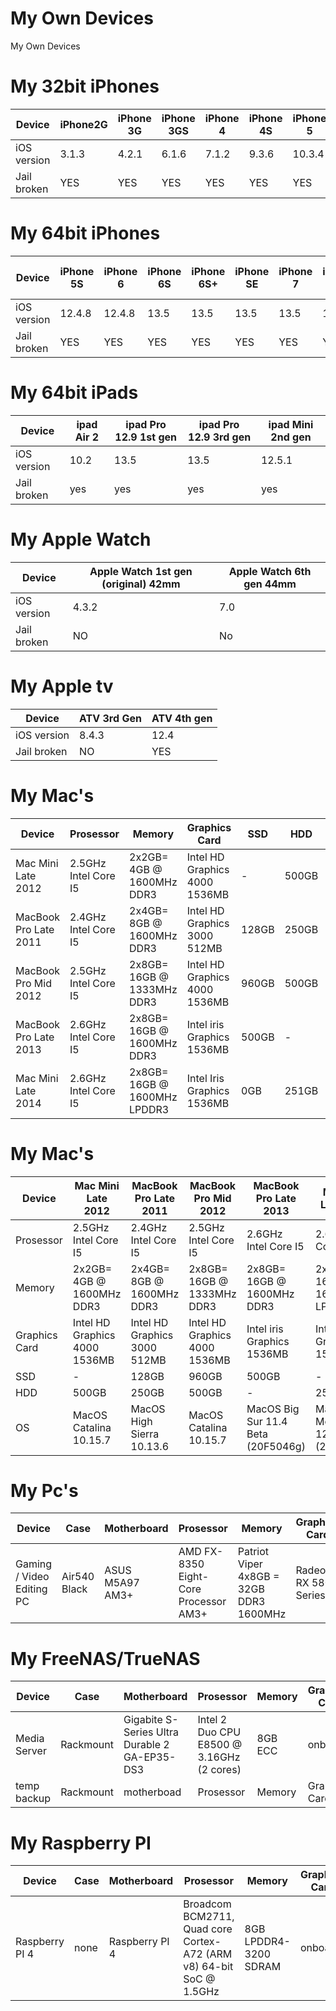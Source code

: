 # My Own Devices
My Own Devices

# My 32bit iPhones
| Device      | iPhone2G | iPhone 3G | iPhone 3GS| iPhone 4 | iPhone 4S | iPhone 5 | iPhone 5C | 
| ---------- | ---------- | ---------- | ---------- | ---------- | ---------- | ---------- |---------- |
| iOS version | 3.1.3 | 4.2.1 |6.1.6 | 7.1.2 | 9.3.6 | 10.3.4 | 10.3.3 | 
| Jail broken | YES | YES | YES | YES | YES | YES | YES |


# My 64bit iPhones
| Device | iPhone 5S | iPhone 6 | iPhone 6S | iPhone 6S+ | iPhone SE |iPhone 7 |iPhone 7+ | iPhone 8+ | iPhone 11 Pro Max |
| ---------- | ---------- | ---------- | ---------- | ---------- | ---------- | ---------- |---------- |---------- |---------- |
| iOS version | 12.4.8 | 12.4.8   | 13.5 |  13.5| 13.5 | 13.5 | 14.2 |13.5 |13.5 |
| Jail broken | YES    |  YES   |  YES |  YES |    YES |    YES |  YES | YES | YES |


# My 64bit iPads
| Device | ipad Air 2 | ipad Pro 12.9 1st gen | ipad Pro 12.9 3rd gen |ipad Mini 2nd gen |
| ---------- | ---------- | ---------- | ---------- |---------- | 
| iOS version | 10.2 | 13.5 | 13.5 | 12.5.1 |
| Jail broken | yes | yes | yes | yes | 


# My Apple Watch
| Device | Apple Watch 1st gen (original) 42mm | Apple Watch 6th gen 44mm |
| ---------- | ---------- | ---------- |
| iOS version | 4.3.2 |  7.0 |
| Jail broken | NO |  No |


# My Apple tv
| Device | ATV 3rd Gen | ATV 4th gen | 
| ---------- | ---------- | ---------- |  
| iOS version | 8.4.3 | 12.4 |  
| Jail broken | NO | YES |   


# My Mac's
| Device | Prosessor | Memory | Graphics Card | SSD | HDD | OS |
| ---------- | ---------- | ----------  | ---------- | ---------- | ---------- | ---------- |  
| Mac Mini Late 2012    | 2.5GHz Intel Core I5 | 2x2GB= 4GB @ 1600MHz DDR3    | Intel HD Graphics 4000 1536MB | - | 500GB | MacOS Catalina 10.15.7  |
| MacBook Pro Late 2011 | 2.4GHz Intel Core I5 | 2x4GB= 8GB @ 1600MHz DDR3    | Intel HD Graphics 3000 512MB | 128GB | 250GB | MacOS High Sierra 10.13.6  | 
| MacBook Pro Mid 2012  | 2.5GHz Intel Core I5 | 2x8GB= 16GB @ 1333MHz DDR3   | Intel HD Graphics 4000 1536MB | 960GB | 500GB | MacOS Catalina 10.15.7  |
| MacBook Pro Late 2013 | 2.6GHz Intel Core I5 | 2x8GB= 16GB @ 1600MHz DDR3   | Intel iris Graphics 1536MB | 500GB | - | macOS Big Sur 11.4 Beta (20F5046g) |
| Mac Mini Late 2014 | 2.6GHz Intel Core I5 | 2x8GB= 16GB @ 1600MHz LPDDR3 | Intel Iris Graphics 1536MB | 0GB | 251GB | MacOS Monterey 12.0 Beta 3 (21A5284e)  |

# My Mac's
| Device | Mac Mini Late 2012 | MacBook Pro Late 2011 | MacBook Pro Mid 2012 | MacBook Pro Late 2013 | Mac Mini Late 2014 | OS |
| ---------- | ---------- | ----------  | ---------- | ---------- | ---------- | ---------- |  
| Prosessor    | 2.5GHz Intel Core I5 | 2.4GHz Intel Core I5 | 2.5GHz Intel Core I5 | 2.6GHz Intel Core I5 | 2.6GHz Intel Core I5 | MacBook Pro ? |
| Memory | 2x2GB= 4GB @ 1600MHz DDR3  | 2x4GB= 8GB @ 1600MHz DDR3 | 2x8GB= 16GB @ 1333MHz DDR3 | 2x8GB= 16GB @ 1600MHz DDR3 | 2x8GB= 16GB @ 1600MHz LPDDR3 |  | 
| Graphics Card | Intel HD Graphics 4000 1536MB | Intel HD Graphics 3000 512MB | Intel HD Graphics 4000 1536MB | Intel iris Graphics 1536MB | Intel Iris Graphics 1536MB | ? |
| SSD | - | 128GB | 960GB | 500GB | - |  |
| HDD | 500GB | 250GB | 500GB | - | 251GB |  |
| OS | MacOS Catalina 10.15.7 | MacOS High Sierra 10.13.6 | MacOS Catalina 10.15.7 | MacOS Big Sur 11.4 Beta (20F5046g) | MacOS Monterey 12.0 Beta 3 (21A5284e) |  |


# My Pc's
| Device | Case | Motherboard  | Prosessor | Memory | Graphics Card | CPU Cooling | PSU | SSD | HDD | OS |
| ---------- | ---------- | ----------  | ---------- | ---------- | ---------- | ---------- | ---------- | ---------- | ---------- |---------- |
| Gaming / Video Editing PC  | Air540 Black | ASUS M5A97 AM3+ | AMD FX-8350 Eight-Core Processor AM3+| Patriot Viper 4x8GB = 32GB DDR3 1600MHz | Radeon RX 580 Series | CorseAir H80I V2 | PSU | SanDisk Ultra3D 500GB | WestenDigital 500GB Blue | Windows 10 Pro 64-bit |


# My FreeNAS/TrueNAS
| Device | Case | Motherboard  | Prosessor | Memory | Graphics Card | CPU Cooling | PSU | SSD | HDD | OS |
| ---------- | ---------- | ----------  | ---------- | ---------- | ---------- | ---------- | ---------- | ---------- | ---------- |---------- |
| Media Server | Rackmount | Gigabite S-Series Ultra Durable 2 GA-EP35-DS3  | Intel 2 Duo CPU E8500 @ 3.16GHz (2 cores) | 8GB ECC| onboard | Stock Cooler | PSU | 32GB USB | 10x4TB | TrueNAS-12.0-U5 |
| temp backup | Rackmount | motherboad  | Prosessor | Memory | Graphics Card |---------- | PSU | SSD | HDD | HDD |


# My Raspberry PI
| Device | Case | Motherboard  | Prosessor | Memory | Graphics Card | CPU Cooling | PSU | SSD | HDD | OS |
| ---------- | ---------- | ----------  | ---------- | ---------- | ---------- | ---------- | ---------- | ---------- | ---------- |---------- |
| Raspberry PI 4 | none | Raspberry PI 4  | Broadcom BCM2711, Quad core Cortex-A72 (ARM v8) 64-bit SoC @ 1.5GHz | 8GB LPDDR4-3200 SDRAM| onboard | Stock Cooler | PoE Hat | 16GB Micro SD | none |  |



